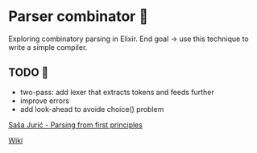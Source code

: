 # Parser combinator 🌿

Exploring combinatory parsing in Elixir. End goal -> use this technique to write a simple compiler.

##  TODO 📝
- two-pass: add lexer that extracts tokens and feeds further
- improve errors
- add look-ahead to avoide choice() problem


[Saša Jurić - Parsing from first principles](https://www.youtube.com/watch?v=xNzoerDljjo)

[Wiki](https://en.wikipedia.org/wiki/Parser_combinator)
